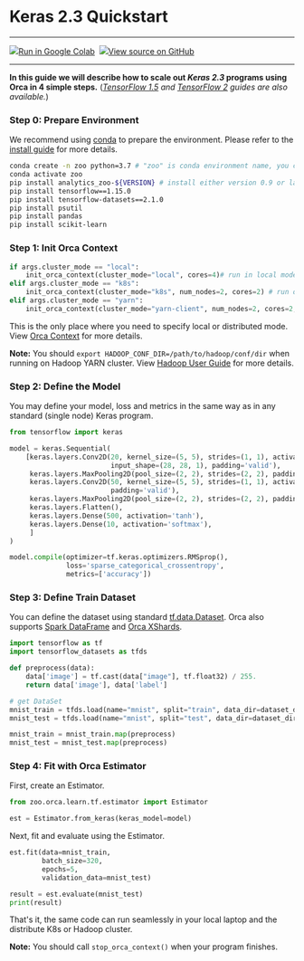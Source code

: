 # Keras 2.3 Quickstart

---

<a target="_blank" href="https://colab.research.google.com/github/intel-analytics/analytics-zoo/blob/master/docs/docs/colab-notebook/orca/quickstart/keras_lenet_mnist.ipynb"><img src="https://www.tensorflow.org/images/colab_logo_32px.png" />Run in Google Colab</a>&nbsp; <a target="_blank" href="https://github.com/intel-analytics/analytics-zoo/blob/master/docs/docs/colab-notebook/orca/quickstart/keras_lenet_mnist.ipynb"><img src="https://www.tensorflow.org/images/GitHub-Mark-32px.png" />View source on GitHub</a>

---

**In this guide we will describe how to scale out _Keras 2.3_ programs using Orca in 4 simple steps.** (_[TensorFlow 1.5](./orca-tf-quickstart.md) and [TensorFlow 2](./orca-tf2keras-quickstart.md) guides are also available._)


### **Step 0: Prepare Environment**

We recommend using [conda](https://docs.conda.io/projects/conda/en/latest/user-guide/install/) to prepare the environment. Please refer to the [install guide](../../UserGuide/python.md) for more details.

```bash
conda create -n zoo python=3.7 # "zoo" is conda environment name, you can use any name you like.
conda activate zoo
pip install analytics_zoo-${VERSION} # install either version 0.9 or latest nightly build
pip install tensorflow==1.15.0
pip install tensorflow-datasets==2.1.0
pip install psutil
pip install pandas
pip install scikit-learn
```

### **Step 1: Init Orca Context**
```python
if args.cluster_mode == "local":
    init_orca_context(cluster_mode="local", cores=4)# run in local mode
elif args.cluster_mode == "k8s":
    init_orca_context(cluster_mode="k8s", num_nodes=2, cores=2) # run on K8s cluster
elif args.cluster_mode == "yarn":
    init_orca_context(cluster_mode="yarn-client", num_nodes=2, cores=2, driver_memory="6g") # run on Hadoop YARN cluster
```

This is the only place where you need to specify local or distributed mode. View [Orca Context](./../Overview/orca-context.md) for more details.

**Note:** You should `export HADOOP_CONF_DIR=/path/to/hadoop/conf/dir` when running on Hadoop YARN cluster. View [Hadoop User Guide](./../../UserGuide/hadoop.md) for more details.

### **Step 2: Define the Model**

You may define your model, loss and metrics in the same way as in any standard (single node) Keras program.

```python
from tensorflow import keras

model = keras.Sequential(
    [keras.layers.Conv2D(20, kernel_size=(5, 5), strides=(1, 1), activation='tanh',
                         input_shape=(28, 28, 1), padding='valid'),
     keras.layers.MaxPooling2D(pool_size=(2, 2), strides=(2, 2), padding='valid'),
     keras.layers.Conv2D(50, kernel_size=(5, 5), strides=(1, 1), activation='tanh',
                         padding='valid'),
     keras.layers.MaxPooling2D(pool_size=(2, 2), strides=(2, 2), padding='valid'),
     keras.layers.Flatten(),
     keras.layers.Dense(500, activation='tanh'),
     keras.layers.Dense(10, activation='softmax'),
     ]
)

model.compile(optimizer=tf.keras.optimizers.RMSprop(),
              loss='sparse_categorical_crossentropy',
              metrics=['accuracy'])
```
### **Step 3: Define Train Dataset**

You can define the dataset using standard [tf.data.Dataset](https://www.tensorflow.org/api_docs/python/tf/data/Dataset). Orca also supports [Spark DataFrame](https://spark.apache.org/docs/latest/sql-programming-guide.html) and [Orca XShards](../Overview/data-parallel-processing.md).

```python
import tensorflow as tf
import tensorflow_datasets as tfds

def preprocess(data):
    data['image'] = tf.cast(data["image"], tf.float32) / 255.
    return data['image'], data['label']

# get DataSet
mnist_train = tfds.load(name="mnist", split="train", data_dir=dataset_dir)
mnist_test = tfds.load(name="mnist", split="test", data_dir=dataset_dir)

mnist_train = mnist_train.map(preprocess)
mnist_test = mnist_test.map(preprocess)
```

### **Step 4: Fit with Orca Estimator**

First, create an Estimator.

```python
from zoo.orca.learn.tf.estimator import Estimator

est = Estimator.from_keras(keras_model=model)
```

Next, fit and evaluate using the Estimator.
```python
est.fit(data=mnist_train,
        batch_size=320,
        epochs=5,
        validation_data=mnist_test)

result = est.evaluate(mnist_test)
print(result)
```

That's it, the same code can run seamlessly in your local laptop and the distribute K8s or Hadoop cluster.

**Note:** You should call `stop_orca_context()` when your program finishes.

